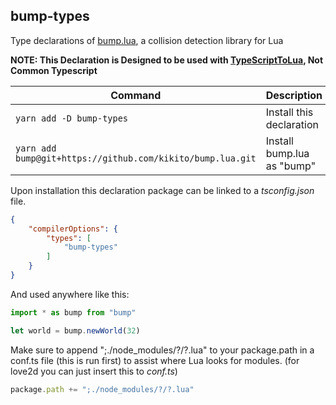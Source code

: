 ## bump-types

Type declarations of [bump.lua](https://github.com/kikito/bump.lua), a collision detection library for Lua

**NOTE: This Declaration is Designed to be used with [TypeScriptToLua](https://typescripttolua.github.io), Not Common Typescript**

| Command | Description |
|-|-|
|`yarn add -D bump-types`| Install this declaration |
|`yarn add bump@git+https://github.com/kikito/bump.lua.git`| Install bump.lua as "bump" |

Upon installation this declaration package can be linked to a *tsconfig.json* file.

```json
{
    "compilerOptions": {
        "types": [
            "bump-types"
        ]
    }
}
```

And used anywhere like this:

```typescript
import * as bump from "bump"

let world = bump.newWorld(32)
```

Make sure to append ";./node_modules/?/?.lua" to your package.path in a conf.ts file (this is run first) to assist where Lua looks for modules. (for love2d you can just insert this to *conf.ts*)

```typescript
package.path += ";./node_modules/?/?.lua"
```
